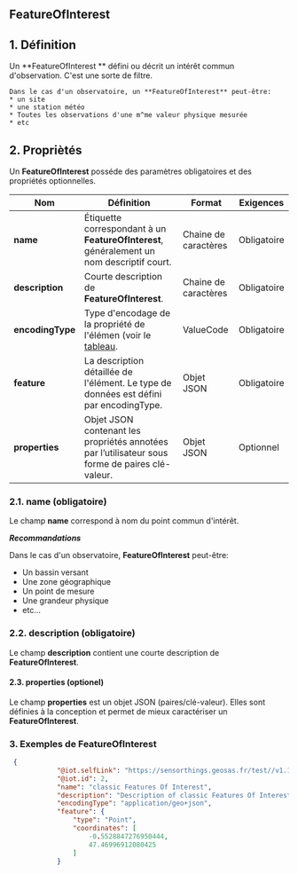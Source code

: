## FeatureOfInterest  

## **1. Définition** 
Un **FeatureOfInterest ** défini ou décrit un intérêt commun d'observation. C'est une sorte de filtre.

```{tip}
Dans le cas d'un observatoire, un **FeatureOfInterest** peut-être:  
* un site
* une station météo
* Toutes les observations d'une m^me valeur physique mesurée
* etc
```

## **2. Propriètés**  
Un **FeatureOfInterest** posséde des paramètres obligatoires et des propriétés optionnelles.

|  Nom |  Définition | Format | Exigences |
|---|---|---|---|
| **name** | Étiquette correspondant à un **FeatureOfInterest**, généralement un nom descriptif court.| Chaine de caractères  | Obligatoire |
| **description** | Courte description de **FeatureOfInterest**. | Chaine de caractères  | Obligatoire |
| **encodingType**  | Type d'encodage de la propriété de l'élémen (voir le [tableau](https://docs.ogc.org/is/18-088/18-088.html#tab-encodingtype-codes).| ValueCode  | Obligatoire |
| **feature**  | La description détaillée de l'élément. Le type de données est défini par encodingType.| Objet JSON   | Obligatoire |
| **properties**  | Objet JSON contenant les propriétés annotées par l’utilisateur sous forme de paires clé-valeur. | Objet JSON  | Optionnel |

### **2.1. name** (obligatoire) 
Le champ **name** correspond à nom du point commun d'intérêt.

***Recommandations***  

Dans le cas d'un observatoire, **FeatureOfInterest** peut-être:
* Un bassin versant
* Une zone géographique
* Un point de mesure
* Une grandeur physique
* etc...

### **2.2. description** (obligatoire)  

Le champ **description** contient une courte description de **FeatureOfInterest**.

#### **2.3. properties** (optionel)  

Le champ **properties** est un objet JSON (paires/clé-valeur). Elles sont définies à la conception et permet de mieux caractériser un **FeatureOfInterest**.  


### **3. Exemples de FeatureOfInterest**   

```json
 {
            "@iot.selfLink": "https://sensorthings.geosas.fr/test//v1.1/FeaturesOfInterest(2)",
            "@iot.id": 2,
            "name": "classic Features Of Interest",
            "description": "Description of classic Features Of Interest",
            "encodingType": "application/geo+json",
            "feature": {
                "type": "Point",
                "coordinates": [
                    -0.5528847276950444,
                    47.46996912080425
                ]
            }
```

